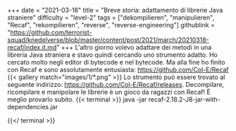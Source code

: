 +++
date = "2021-03-18"
title = "Breve storia: adattamento di librerie Java straniere"
difficulty = "level-2"
tags = ["dekompilieren", "manipulieren", "Recaf", "rekompilieren", "reverse", "reverse-engineering"]
githublink = "https://github.com/terrorist-squad/knedelverse/blob/master/content/post/2021/march/20210318-recaf/index.it.md"
+++
L'altro giorno volevo adattare dei metodi in una libreria Java straniera e stavo quindi cercando uno strumento adatto. Ho cercato molto negli editor di bytecode e nel bytecode. Ma alla fine ho finito con Recaf e sono assolutamente entusiasta: https://github.com/Col-E/Recaf
{{< gallery match="images/1/*.png" >}}
Lo strumento può essere trovato al seguente indirizzo: https://github.com/Col-E/Recaf/releases. Decompilare, ricompilare e manipolare le librerie è un gioco da ragazzi con Recaf! È meglio provarlo subito.
{{< terminal >}}
java -jar recaf-2.18.2-J8-jar-with-dependencies.jar

{{</ terminal >}}
